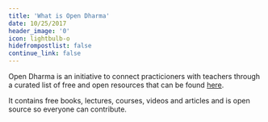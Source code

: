 ```yaml
---
title: 'What is Open Dharma'
date: 10/25/2017
header_image: '0'
icon: lightbulb-o
hidefrompostlist: false
continue_link: false
---
```


Open Dharma is an initiative to connect practicioners with teachers through a curated list of free
and open resources that can be found [here](https://github.com/buddha-dharma/buddhism).

It contains free books, lectures, courses, videos and articles and is open source so everyone can
contribute.
